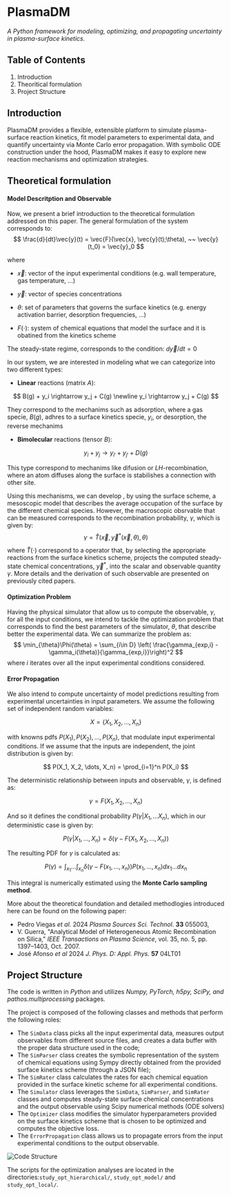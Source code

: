 

# PlasmaDM  
_A Python framework for modeling, optimizing, and propagating uncertainty in plasma-surface kinetics._



## Table of Contents

1. Introduction
4. Theoritical formulation
5. Project Structure



## Introduction

PlasmaDM provides a flexible, extensible platform to simulate plasma-surface reaction kinetics, fit model parameters to experimental data, and quantify uncertainty via Monte Carlo error propagation. With symbolic ODE construction under the hood, PlasmaDM makes it easy to explore new reaction mechanisms and optimization strategies.



## Theoretical formulation

#### Model Descritption and Observable

Now, we present a brief introduction to the theoretical formulation addressed on this paper.  The general formulation of the system corresponds to:
$$
\frac{d}{dt}\vec{y}(t) = \vec{F}(\vec{x}, \vec{y}(t);\theta), ~~ \vec{y}(t_0) = \vec{y}_0
$$

where

- $\vec{x}$: vector of the input experimental conditions (e.g. wall temperature, gas temperature, ...)

- $\vec{y}$: vector of species concentrations
- $\theta$: set of parameters that governs the surface kinetics (e.g. energy activation barrier, desorption frequencies, ...)
- $F(\cdot)$: system of chemical equations that model the surface and it is obatined from the kinetics scheme

The steady-state regime, corresponds to the condition: $d\vec{y}/dt = 0$

In our system, we are interested in modeling what we can categorize into two different types:

- **Linear** reactions (matrix $A$):

$$
B(g) + y_i \rightarrow y_j + C(g) \newline
y_i \rightarrow y_j + C(g)
$$

They correspond to the mechanims such as adsorption, where a gas specie, $B(g)$, adhres to a surface kinetics specie, $y_i$, or desorption, the reverse mechanims

- **Bimolecular** reactions (tensor $B$):

$$
y_i + y_j \rightarrow y_{i'} + y_{j'} + D(g)
$$

This type correspond to mechanims like difusion or *LH*-recombination, where an atom diffuses along the surface is stabilishes a connection with other site.

Using this mechanisms, we can develop , by using the surface scheme, a mesoscopic model that describes the average occupation of the surface by the different chemical species. However, the macroscopic obsrvable that can be measured corresponds to the recombination probability, $\gamma$, which is given by:
$$
\gamma= \hat{T}(\vec{x}, \vec{y}^*(\vec{x}, \theta), \theta)
$$

where $\hat{T}(\cdot)$ correspond to a operator that, by selecting the appropriate reactions from the surface kinetics scheme, projects the computed steady-state chemical concentrations, $\vec{y}^*$,  into the scalar and observable quantity $\gamma$. More details and the derivation of such observable are presented on previously cited papers.

#### Optimization Problem

Having the physical simulator that allow us to compute the observable, $\gamma$, for all the input conditions, we intend to tackle the optimization problem that corresponds to find the best parameters of the simulator, $\theta$, that describe better the experimental data. We can summarize the problem as:
$$
\min_{\theta}\Phi(\theta) = \sum_{i\in D} \left( \frac{\gamma_{exp,i} - \gamma_i(\theta)}{\gamma_{exp,i}}\right)^2
$$
where $i$ iterates over all the input experimental conditions considered.

#### Error Propagation 

We also intend to compute uncertainty of model predictions resulting from experimental uncertainties in input parameters. We assume the following set of independent random variables:

$$
X = \{X_1, X_2, \dots, X_n \}
$$

with knowns pdfs $P(X_1), P(X_2), \dots, P(X_n)$, that modulate input experimental conditions. If we assume that the inputs are independent, the joint distribution is given by:

$$
P(X_1, X_2, \dots, X_n) = \prod_{i=1}^n P(X_i)
$$

The deterministic relationship between inputs and observable, $\gamma$, is defined as:

$$
\gamma = F(X_1, X_2, \dots, X_n)
$$

And so it defines the conditional probability $P(\gamma|X_1, \dots X_n)$, which in our deterministic case is given by:

$$
P(\gamma|X_1, \dots, X_n) = \delta (\gamma - F(X_1, X_2, \dots, X_n))
$$

The resulting PDF for $\gamma$ is calculated as:

$$
P(\gamma) = \int_{x_1}\dots \int_{x_n} \delta(\gamma - F(x_1, \dots, x_n)) P(x_1, \dots, x_n) dx_1 \dots dx_n
$$

This integral is numerically estimated using the **Monte Carlo sampling method**.

More about the theoretical foundation and detailed methodlogies introduced here can be found on the following paper:

- Pedro Viegas *et al.* 2024 *Plasma Sources Sci. Technol.* **33** 055003,
- V. Guerra, "Analytical Model of Heterogeneous Atomic Recombination on Silica," *IEEE Transactions on Plasma Science*, vol. 35, no. 5, pp. 1397–1403, Oct. 2007.
- José Afonso *et al* 2024 *J. Phys. D: Appl. Phys.* **57** 04LT01



## Project Structure

The code is written in *Python* and utilizes *Numpy, PyTorch, h5py, SciPy, and pathos.multiprocessing* packages. 

The project is composed of the following classes and methods that perform the following roles:

- The `SimData` class picks all the input experimental data, measures output observables from different source files, and creates a data buffer with the proper data structure used in the code;
- The `SimParser` class creates the symbolic representation of the system of chemical equations using Sympy directly obtained from the provided surface kinetics scheme (through a JSON file);
- The `SimRater` class calculates the rates for each chemical equation provided in the surface kinetic scheme for all experimental conditions. 
- The `Simulator` class leverages the `SimData`, `SimParser`, and `SimRater` classes and computes steady-state surface chemical concentrations and the output observable using Scipy numerical methods (ODE solvers)
- The `Optimizer` class modifies the simulator hyperparameters provided on the surface kinetics scheme that is chosen to be optimized and computes the objective loss.
- The `ErrorPropagation` class allows us to propagate errors from the input experimental conditions to the output observable.

![Code Structure](../PlasmaDM/figures/Code_Structure.png)



The scripts for the optimization analyses are located in the directories:`study_opt_hierarchical/`, `study_opt_model/` and `study_opt_local/`.
